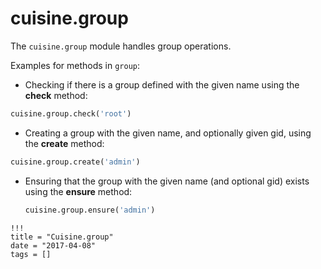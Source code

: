# cuisine.group

The `cuisine.group` module handles group operations.

Examples for methods in `group`:

- Checking if there is a group defined with the given name using the **check** method:

```python
cuisine.group.check('root')
```

-  Creating a group with the given name, and optionally given gid, using the **create** method:

```python
cuisine.group.create('admin')
```

- Ensuring that the group with the given name (and optional gid) exists using the **ensure** method:

  ```python
  cuisine.group.ensure('admin')
  ```

```
!!!
title = "Cuisine.group"
date = "2017-04-08"
tags = []
```
